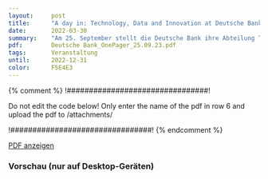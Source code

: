 ```yaml
---
layout:     post
title:      "A day in: Technology, Data and Innovation at Deutsche Bank"
date:       2022-03-30
summary:    "Am 25. September stellt die Deutsche Bank ihre Abteilung Technology, Data und Innovation vor. In diesem Livestream könnt ihr erste Kontakte mit den Mitarbeitenden dieses Bereichs und den Recruiterinnen knüpfen und mehr über den Berufsalltag- und einstieg in dieser Branche erfahren. Die Recruiterinnen und Professionals sind da, um eure Fragen zu beantworten. Stattfinden wird das Event auf englischer Sprache und richtet sich damit auch besonders an eure internationalen Studierenden. Besonders für Absolventinnen der Mathematik und Informatik ist diese Veranstaltung von Interesse, da insbesondere auf die entsprechenden Traineeprogramme bei der Deutschen Bank eingegangen wird und wie ein Einstieg bei der Deutschen Bank mit diesem Abschluss möglich ist."
pdf:        Deutsche Bank_OnePager_25.09.23.pdf
tags:       Veranstaltung
until:		2022-12-31
color:      F5E4E3
---
```


{% comment %}
!################################!

Do not edit the code below! Only enter the name of the pdf in row 6 and upload the pdf to /attachments/

!################################!
{% endcomment %}

<a class="btn btn-primary" href="{{ site.url }}/attachments/{{page.pdf}}">PDF anzeigen</a>

<h3>Vorschau (nur auf Desktop-Geräten)</h3>
<div class="d-none d-sm-block">
    <object data="{{ site.url }}/attachments/{{page.pdf}}" width="100%" height="1010" type='application/pdf'>
    </object>
</div>
